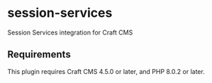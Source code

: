 # session-services

Session Services integration for Craft CMS

## Requirements

This plugin requires Craft CMS 4.5.0 or later, and PHP 8.0.2 or later.

